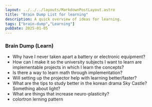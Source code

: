 ```yaml
---
layout: ../../../layouts/MarkdownPostLayout.astro
title: "Brain Dump List for learning"
description: A quick overview of ideas for learning.
tags: ["brain-dump","Learning"]
pubDate: 2025-01-05
---
```

### Brain Dump (Learn)

- Why have I never taken apart a battery or electronic equipment?
- How can I make it so the university subjects I want to learn are implementable projects in which I learn the concepts?
- Is there a way to learn math through implementation?
- Will setting up the projector help with learning better/faster?
- What are the tips to study better in the korean drama Sky Castle? Something about light?
- What are things that increase neuro-plasticity?
- colortron lerning pattern
